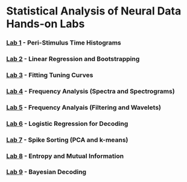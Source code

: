 # Statistical Analysis of Neural Data Hands-on Labs

### [Lab 1](https://github.com/stevensonlab/teaching/tree/master/sand/labs/lab1) - Peri-Stimulus Time Histograms
### [Lab 2](https://github.com/stevensonlab/teaching/tree/master/sand/labs//lab2) - Linear Regression and Bootstrapping
### [Lab 3](https://github.com/stevensonlab/teaching/tree/master/sand/labs//lab3) - Fitting Tuning Curves
### [Lab 4](https://github.com/stevensonlab/teaching/tree/master/sand/labs//lab4) - Frequency Analysis (Spectra and Spectrograms)
### [Lab 5](https://github.com/stevensonlab/teaching/tree/master/sand/labs//lab5) - Frequency Analyais (Filtering and Wavelets)
### [Lab 6](https://github.com/stevensonlab/teaching/tree/master/sand/labs//lab6) - Logistic Regression for Decoding
### [Lab 7](https://github.com/stevensonlab/teaching/tree/master/sand/labs//lab7) - Spike Sorting (PCA and k-means)
### [Lab 8](https://github.com/stevensonlab/teaching/tree/master/sand/labs//lab8) - Entropy and Mutual Information
### [Lab 9](https://github.com/stevensonlab/teaching/tree/master/sand/labs//lab9) - Bayesian Decoding
